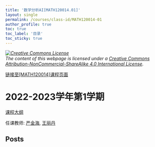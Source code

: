 ```yaml
---
title: '数学分析AI[MATH120014.01]'
layout: single
permalink: /courses/class-id/MATH120014-01
author_profile: true
toc: true
toc_label: '目录'
toc_sticky: true
---
```



<div class='notice--warning'>
	<p><i><a rel='license' href='http://creativecommons.org/licenses/by-nc-sa/4.0/'><img alt='Creative Commons License' style='border-width:0' src='https://i.creativecommons.org/l/by-nc-sa/4.0/88x31.png' /></a><br /> The content of this webpage is licensed under a <a rel='license' href='http://creativecommons.org/licenses/by-nc-sa/4.0/'>Creative Commons Attribution-NonCommercial-ShareAlike 4.0 International License</a>.</i></p>
</div>

<a href='https://fdu-math.github.io/courses/MATH120014'>链接至[MATH120014]课程页面</a>


# 2022-2023学年第1学期
<a href='https://fdu-math.github.io/courses/syllabus/MATH120014.01-2022-2023-1 (Encrypted).pdf'>课程大纲</a>

任课教师: <a href='https://fdu-math.github.io/teachers/严金海'>严金海</a>, <a href='https://fdu-math.github.io/teachers/王丽丹'>王丽丹</a>


## Posts


